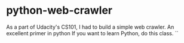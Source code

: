 # python-web-crawler
As a part of Udacity's CS101, I had to build a simple web crawler. An excellent primer in python
If you want to learn Python, do this class. ``
